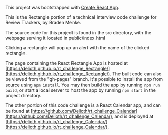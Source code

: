 This project was bootstrapped with [Create React App](https://github.com/facebookincubator/create-react-app).

This is the Rectangle portion of a technical interview code challenge for Review Trackers, by Braden Menke.

The source code for this project is found in the src directory, with the webpage serving it located in public/index.html

Clicking a rectangle will pop up an alert with the name of the clicked rectangle.

The page containing the React Rectangle App is hosted at  [https://delioth.github.io/rt_challenge_Rectangle/](https://delioth.github.io/rt_challenge_Rectangle/). The built code can also be viewed from the "gh-pages" branch. It's possible to install the app from source using `npm install`. You may then build the app by running `npm run build`, or start a local server to host the app by running `npm start` in the project directory.

The other portion of this code challenge is a React Calendar app, and can be found at [https://github.com/Delioth/rt_challenge_Calendar](https://github.com/Delioth/rt_challenge_Calendar), and is deployed at [https://delioth.github.io/rt_challenge_Calendar/](https://delioth.github.io/rt_challenge_Calendar/).
